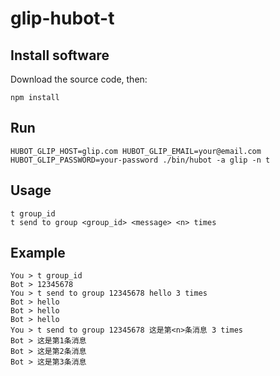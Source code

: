 # glip-hubot-t


## Install software

Download the source code, then:

```
npm install
```


## Run

```
HUBOT_GLIP_HOST=glip.com HUBOT_GLIP_EMAIL=your@email.com HUBOT_GLIP_PASSWORD=your-password ./bin/hubot -a glip -n t
```


## Usage

```
t group_id
t send to group <group_id> <message> <n> times
```


## Example

```
You > t group_id
Bot > 12345678
You > t send to group 12345678 hello 3 times
Bot > hello
Bot > hello
Bot > hello
You > t send to group 12345678 这是第<n>条消息 3 times
Bot > 这是第1条消息
Bot > 这是第2条消息
Bot > 这是第3条消息
```
